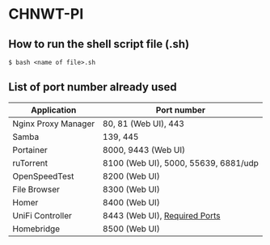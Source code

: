 # CHNWT-PI

## How to run the shell script file (.sh)

```
$ bash <name of file>.sh
```

## List of port number already used

| Application         | Port number                                                                                       |
| ------------------- | ------------------------------------------------------------------------------------------------- |
| Nginx Proxy Manager | 80, 81 (Web UI), 443                                                                              |
| Samba               | 139, 445                                                                                          |
| Portainer           | 8000, 9443 (Web UI)                                                                               |
| ruTorrent           | 8100 (Web UI), 5000, 55639, 6881/udp                                                              |
| OpenSpeedTest       | 8200 (Web UI)                                                                                     |
| File Browser        | 8300 (Web UI)                                                                                     |
| Homer               | 8400 (Web UI)                                                                                     |
| UniFi Controller    | 8443 (Web UI), [Required Ports](https://help.ui.com/hc/en-us/articles/218506997-UniFi-Ports-Used) |
| Homebridge          | 8500 (Web UI)                                                                                     |
